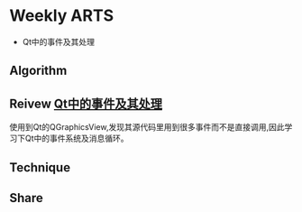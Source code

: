 # Weekly ARTS

- Qt中的事件及其处理

## Algorithm

## Reivew [Qt中的事件及其处理](QtEvent.md)

使用到Qt的QGraphicsView,发现其源代码里用到很多事件而不是直接调用,因此学习下Qt中的事件系统及消息循环。

## Technique

## Share
